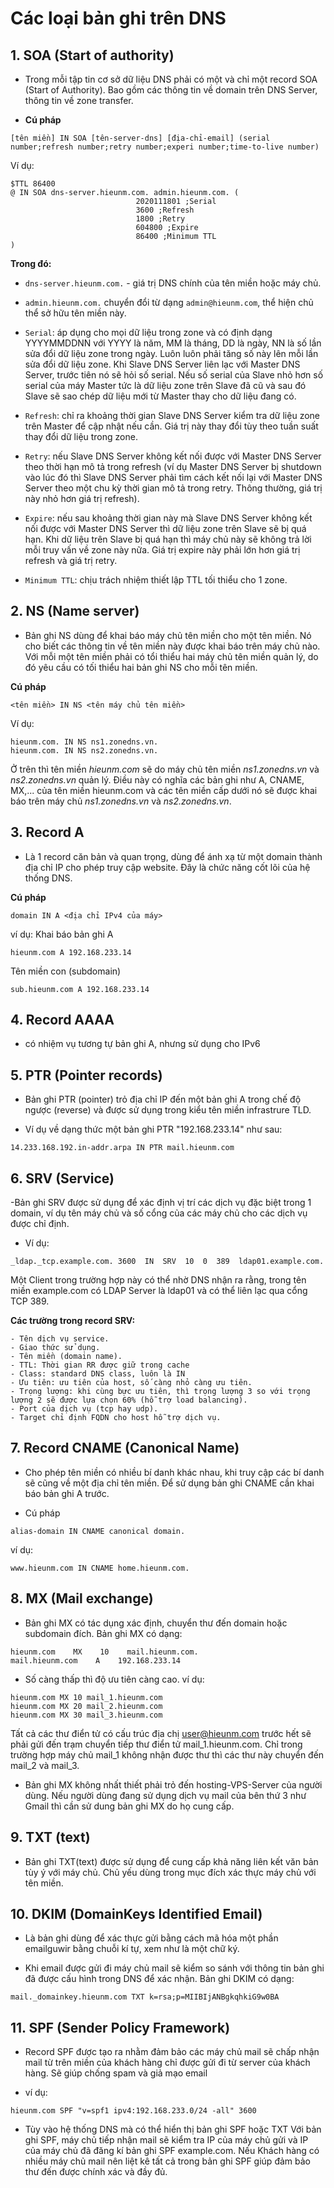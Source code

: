 # Các loại bản ghi trên DNS

## 1. SOA (Start of authority)

- Trong mỗi tập tin cơ sở dữ liệu DNS phải có một và chỉ một record SOA (Start of Authority). Bao gồm các thông tin về domain trên DNS Server, thông tin về zone transfer.

- **Cú pháp**
```
[tên miền] IN SOA [tên-server-dns] [địa-chỉ-email] (serial number;refresh number;retry number;experi number;time-to-live number)
```
Ví dụ:

```
$TTL 86400
@ IN SOA dns-server.hieunm.com. admin.hieunm.com. (
                            2020111801 ;Serial
                            3600 ;Refresh
                            1800 ;Retry
                            604800 ;Expire
                            86400 ;Minimum TTL
)
```
**Trong đó:**

- `dns-server.hieunm.com.` - giá trị DNS chính của tên miền hoặc máy chủ.

- `admin.hieunm.com.` chuyển đổi từ dạng `admin@hieunm.com`, thể hiện chủ thể sở hữu tên miền này.

- `Serial`: áp dụng cho mọi dữ liệu trong zone và có định dạng YYYYMMDDNN với YYYY là năm, MM là tháng, DD là ngày, NN là số lần sửa đổi dữ liệu zone trong ngày. Luôn luôn phải tăng số này lên mỗi lần sửa đổi dữ liệu zone. Khi Slave DNS Server liên lạc với Master DNS Server, trước tiên nó sẽ hỏi số serial. Nếu số serial của Slave nhỏ hơn số serial của máy Master tức là dữ liệu zone trên Slave đã cũ và sau đó Slave sẽ sao chép dữ liệu mới từ Master thay cho dữ liệu đang có.

- `Refresh`: chỉ ra khoảng thời gian Slave DNS Server kiểm tra dữ liệu zone trên Master để cập nhật nếu cần. Giá trị này thay đổi tùy theo tuần suất thay đổi dữ liệu trong zone.

- `Retry`: nếu Slave DNS Server không kết nối được với Master DNS Server theo thời hạn mô tả trong refresh (ví dụ Master DNS Server bị shutdown vào lúc đó thì Slave DNS Server phải tìm cách kết nối lại với Master DNS Server theo một chu kỳ thời gian mô tả trong retry. Thông thường, giá trị này nhỏ hơn giá trị refresh).

- `Expire`: nếu sau khoảng thời gian này mà Slave DNS Server không kết nối được với Master DNS Server thì dữ liệu zone trên Slave sẽ bị quá hạn. Khi dữ liệu trên Slave bị quá hạn thì máy chủ này sẽ không trả lời mỗi truy vấn về zone này nữa. Giá trị expire này phải lớn hơn giá trị refresh và giá trị retry.

- `Minimum TTL`: chịu trách nhiệm thiết lập TTL tối thiểu cho 1 zone.

## 2. NS (Name server)

- Bản ghi NS dùng để khai báo máy chủ tên miền cho một tên miền. Nó cho biết các thông tin về tên miền này được khai báo trên máy chủ nào. Với mỗi một tên miền phải có tổi thiểu hai máy chủ tên miền quản lý, do đó yêu cầu có tối thiểu hai bản ghi NS cho mỗi tên miền.

**Cú pháp**
```
<tên miền> IN NS <tên máy chủ tên miền>
```

Ví dụ:
```
hieunm.com. IN NS ns1.zonedns.vn.
hieunm.com. IN NS ns2.zonedns.vn.
```

Ở trên thì tên miền *hieunm.com* sẽ do máy chủ tên miền *ns1.zonedns.vn* và *ns2.zonedns.vn* quản lý. Điều này có nghĩa các bản ghi như A, CNAME, MX,... của tên miền hieunm.com và các tên miền cấp dưới nó sẽ được khai báo trên máy chủ *ns1.zonedns.vn* và *ns2.zonedns.vn*.

## 3. Record A

- Là 1 record căn bản và quan trọng, dùng để ánh xạ từ một domain thành địa chỉ IP cho phép truy cập website. Đây là chức năng cốt lõi của hệ thống DNS.

**Cú pháp**
```
domain IN A <địa chỉ IPv4 của máy>
```
ví dụ: Khai báo bản ghi A
```
hieunm.com A 192.168.233.14
```

Tên miền con (subdomain)
```
sub.hieunm.com A 192.168.233.14
```

## 4. Record AAAA
- có nhiệm vụ tương tự bản ghi A, nhưng sử dụng cho IPv6

## 5. PTR (Pointer records)

- Bản ghi PTR (pointer) trỏ địa chỉ IP đến một bản ghi A trong chế độ ngược (reverse) và được sử dụng trong kiểu tên miền infrastrure TLD.

- Ví dụ về dạng thức một bản ghi PTR "192.168.233.14" như sau:
```
14.233.168.192.in-addr.arpa IN PTR mail.hieunm.com
```

## 6. SRV (Service)

-Bản ghi SRV được sử dụng để xác định vị trí các dịch vụ đặc biệt trong 1 domain, ví dụ tên máy chủ và số cổng của các máy chủ cho các dịch vụ được chỉ định.

- Ví dụ:
```
_ldap._tcp.example.com. 3600  IN  SRV  10  0  389  ldap01.example.com.
```
Một Client trong trường hợp này có thể nhờ DNS nhận ra rằng, trong tên miền example.com có LDAP Server là ldap01 và có thể liên lạc qua cổng TCP 389.

**Các trường trong record SRV:**

    - Tên dịch vụ service.
    - Giao thức sử dụng.
    - Tên miền (domain name).
    - TTL: Thời gian RR được giữ trong cache
    - Class: standard DNS class, luôn là IN
    - Ưu tiên: ưu tiên của host, số càng nhỏ càng ưu tiên.
    - Trọng lượng: khi cùng bực ưu tiên, thì trọng lượng 3 so với trọng lượng 2 sẽ được lựa chọn 60% (hỗ trợ load balancing).
    - Port của dịch vụ (tcp hay udp).
    - Target chỉ định FQDN cho host hỗ trợ dịch vụ.

## 7. Record CNAME (Canonical Name)

- Cho phép tên miền có nhiều bí danh khác nhau, khi truy cập các bí danh sẽ cũng về một địa chỉ tên miền. Để sử dụng bản ghi CNAME cần khai báo bản ghi A trước.

- Cú pháp
```
alias-domain IN CNAME canonical domain.
```

ví dụ:
```
www.hieunm.com IN CNAME home.hieunm.com.
```

## 8. MX (Mail exchange)

- Bản ghi MX có tác dụng xác định, chuyển thư đến domain hoặc subdomain đích. Bản ghi MX có dạng:
```
hieunm.com    MX    10    mail.hieunm.com.
mail.hieunm.com    A    192.168.233.14
```
- Số càng thấp thì độ ưu tiên càng cao. ví dụ:
```
hieunm.com MX 10 mail_1.hieunm.com
hieunm.com MX 20 mail_2.hieunm.com
hieunm.com MX 30 mail_3.hieunm.com
```
Tất cả các thư điển tử có cấu trúc địa chị user@hieunm.com trước hết sẽ phải gửi đến trạm chuyển tiếp thư điển tử mail_1.hieunm.com. Chỉ trong trường hợp máy chủ mail_1 không nhận được thư thì các thư này chuyển đến mail_2 và mail_3.

- Bản ghi MX không nhất thiết phải trỏ đến hosting-VPS-Server của người dùng. Nếu người dùng đang sử dụng dịch vụ mail của bên thứ 3 như Gmail thì cần sử dung bản ghi MX do họ cung cấp.

## 9. TXT (text)

- Bản ghi TXT(text) được sử dụng để cung cấp khả năng liên kết văn bản tùy ý với máy chủ. Chủ yếu dùng trong mục đích xác thực máy chủ với tên miền.

## 10. DKIM (DomainKeys Identified Email)

- Là bản ghi dùng để xác thực gửi bằng cách mã hóa một phần emailguwir bằng chuỗi kí tự, xem như là một chữ ký.

- Khi email được gửi đi máy chủ mail sẽ kiểm so sánh với thông tin bản ghi đã được cấu hình trong DNS để xác nhận. Bản ghi DKIM có dạng:
```
mail._domainkey.hieunm.com TXT k=rsa;p=MIIBIjANBgkqhkiG9w0BA
```

## 11. SPF (Sender Policy Framework)

- Record SPF được tạo ra nhằm đảm bảo các máy chủ mail sẽ chấp nhận mail từ trên miền của khách hàng chỉ được gửi đi từ server của khách hàng. Sẽ giúp chống spam và giả mạo email

- ví dụ:
```
hieunm.com SPF "v=spf1 ipv4:192.168.233.0/24 -all" 3600
```

- Tùy vào hệ thống DNS mà có thể hiển thị bản ghi SPF hoặc TXT Với bản ghi SPF, máy chủ tiếp nhận mail sẽ kiểm tra IP của máy chủ gửi và IP của máy chủ đã đăng kí bản ghi SPF example.com. Nếu Khách hàng có nhiều máy chủ mail nên liệt kê tất cả trong bản ghi SPF giúp đảm bảo thư đến được chính xác và đầy đủ.